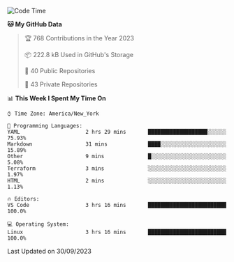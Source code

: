 <!--START_SECTION:waka-->
![Code Time](http://img.shields.io/badge/Code%20Time-218%20hrs%2046%20mins-blue)

**🐱 My GitHub Data** 

> 🏆 768 Contributions in the Year 2023
 > 
> 📦 222.8 kB Used in GitHub's Storage 
 > 
> 📜 40 Public Repositories 
 > 
> 🔑 43 Private Repositories  
 > 
📊 **This Week I Spent My Time On** 

```text
⌚︎ Time Zone: America/New_York

💬 Programming Languages: 
YAML                     2 hrs 29 mins       ███████████████████░░░░░░   75.93% 
Markdown                 31 mins             ████░░░░░░░░░░░░░░░░░░░░░   15.89% 
Other                    9 mins              █░░░░░░░░░░░░░░░░░░░░░░░░   5.08% 
Terraform                3 mins              ░░░░░░░░░░░░░░░░░░░░░░░░░   1.97% 
HTML                     2 mins              ░░░░░░░░░░░░░░░░░░░░░░░░░   1.13%

🔥 Editors: 
VS Code                  3 hrs 16 mins       █████████████████████████   100.0%

💻 Operating System: 
Linux                    3 hrs 16 mins       █████████████████████████   100.0%

```


 Last Updated on 30/09/2023
<!--END_SECTION:waka-->